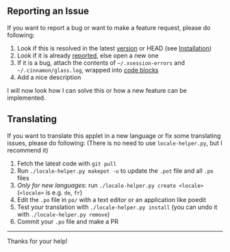 ## Reporting an Issue
If you want to report a bug or want to make a feature request, please do following:

1. Look if this is resolved in the latest [version](https://github.com/pixunil/cinnamon-applet-system-monitor/releases) or HEAD (see [Installation](https://github.com/pixunil/cinnamon-applet-system-monitor/blob/master/README.md#installation))
2. Look if it is already [reported](https://github.com/pixunil/cinnamon-applet-system-monitor/issues?q=is%3Aissue), else open a new one
3. If it is a bug, attach the contents of `~/.xsession-errors` and `~/.cinnamon/glass.log`, wrapped into [code blocks](https://help.github.com/articles/markdown-basics/#multiple-lines)
4. Add a nice description

I will now look how I can solve this or how a new feature can be implemented.

## Translating

If you want to translate this applet in a new language or fix some translating issues, please do following:
(There is no need to use `locale-helper.py`, but I recommend it)

1. Fetch the latest code with `git pull`
2. Run `./locale-helper.py makepot -u` to update the `.pot` file and all `.po` files
3. _Only for new languages_: run `./locale-helper.py create <locale>` (`<locale>` is e.g. `de`, `fr`)
4. Edit the `.po` file in `po/` with a text editor or an application like poedit
5. Test your translation with `./locale-helper.py install` (you can undo it with `./locale-helper.py remove`)
6. Commit your `.po` file and make a PR

***

Thanks for your help!
